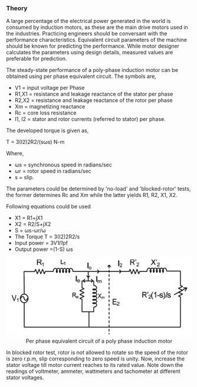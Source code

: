 ### Theory

A large percentage of the electrical power generated in the world is consumed by induction motors, as these are the main drive motors used in the industries. Practicing engineers should be conversant with the performance characteristics. Equivalent circuit parameters of the machine should be known for predicting the performance. While motor designer calculates the parameters using design details, measured values are preferable for prediction.

The steady-state performance of a poly-phase induction motor can be obtained using per phase equivalent circuit.
The symbols are,
* V1 = input voltage per Phase
* R1,X1 = resistance and leakage reactance of the stator per phase
* R2,X2 = resistance and leakage reactance of the rotor per phase
* Xm = magnetizing reactance
* Rc = core loss resistance
* I1, I2 = stator and rotor currents (referred to stator) per phase.

The developed torque is given as,

T = 3(I2)2R2/(s&omega;s) N-m

Where,
* &omega;s = synchronous speed in radians/sec
* &omega;r = rotor speed in radians/sec
* s = slip.

The parameters could be determined by 'no-load' and 'blocked-rotor' tests, the former determines Rc and Xm while the latter yields R1, R2, X1, X2.

Following equations could be used

* X1 = R1+jX1
* X2 = R2/S+jX2
* S = &omega;s-&omega;r/&omega;
* The Torque T = 3(I2)2R2/s
* Input power = 3V1*I1*pf
* Output power =(1-S) &omega;s

<center><img src="images/timg1.png" title="" /></center>
<center>Per phase equivalent circuit of a poly phase induction motor</center>

In blocked rotor test, rotor is not allowed to rotate so the speed of the rotor is zero r.p.m, slip corresponding to zero speed is unity. Now, increase the stator voltage till motor current reaches to its rated value. Note down the readings of voltmeter, ammeter, wattmeters and tachometer at different stator voltages.